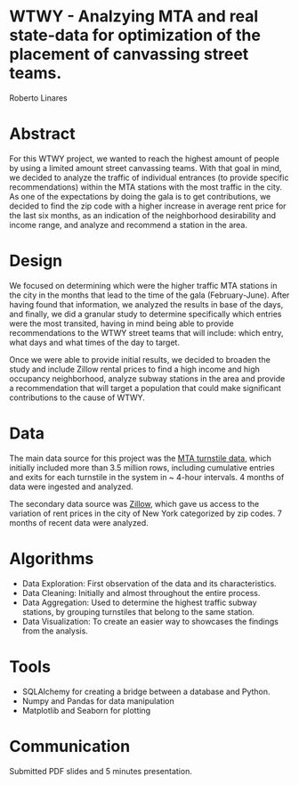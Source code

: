# WTWY - Analzying MTA and real state-data for optimization of the placement of canvassing street teams. 
Roberto Linares



# Abstract 

For this WTWY project, we wanted to reach the highest amount of people by using a limited amount street canvassing teams. With that goal in mind, we decided to analyze the traffic of individual entrances (to provide specific recommendations) within the MTA stations with the most traffic in the city. As one of the expectations by doing the gala is to get contributions, we decided to find the zip code with a higher increase in average rent price for the last six months, as an indication of the neighborhood desirability and income range, and analyze and recommend a station in the area.


# Design

We focused on determining which were the higher traffic MTA stations in the city in the months that lead to the time of the gala (February-June). After having found that information, we analyzed the results in base of the days, and finally, we did a granular study to determine specifically which entries were the most transited, having in mind being able to provide recommendations to the WTWY street teams that will include: which entry, what days and what times of the day to target.

Once we were able to provide initial results, we decided to broaden the study and include Zillow rental prices to find a high income and high occupancy neighborhood, analyze subway stations in the area and provide a recommendation that will target a population that could make significant contributions to the cause of WTWY.



# Data

The main data source for this project was the [MTA turnstile data](http://web.mta.info/developers/turnstile.html), which initially included more than 3.5 million rows, including cumulative entries and exits for each turnstile in the system in ~ 4-hour intervals. 4 months of data were ingested and analyzed.

The secondary data source was [Zillow](https://www.zillow.com/research/data/), which gave us access to the variation of rent prices in the city of New York categorized by zip codes. 7 months of recent data were analyzed.

# Algorithms

* Data Exploration: First observation of the data and its characteristics.
* Data Cleaning: Initially and almost throughout the entire process.
* Data Aggregation: Used to determine the highest traffic subway stations, by grouping turnstiles that belong to the same station.
* Data Visualization: To create an easier way to showcases the findings from the analysis.


# Tools

* SQLAlchemy for creating a bridge between a database and Python. 
* Numpy and Pandas for data manipulation
* Matplotlib and Seaborn for plotting

# Communication

Submitted PDF slides and 5 minutes presentation. 

